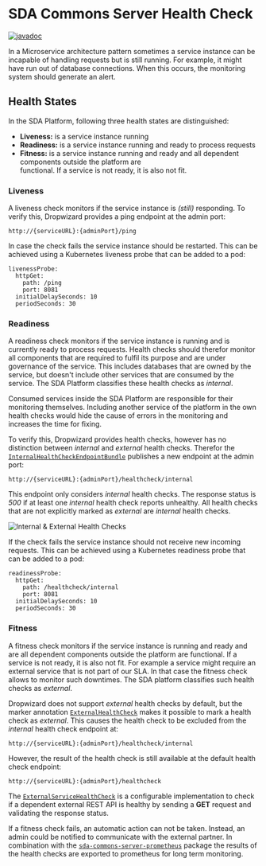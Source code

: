 # SDA Commons Server Health Check

[![javadoc](https://javadoc.io/badge2/org.sdase.commons/sda-commons-server-healthcheck/javadoc.svg)](https://javadoc.io/doc/org.sdase.commons/sda-commons-server-healthcheck)

In a Microservice architecture pattern sometimes a service instance can be incapable of handling
requests but is still running. For example, it might have run out of database connections.
When this occurs, the monitoring system should generate an alert.

## Health States

In the SDA Platform, following three health states are distinguished:

* **Liveness:** is a service instance running
* **Readiness:** is a service instance running and ready to process requests
* **Fitness:** is a service instance running and ready and all dependent components outside the platform are  
  functional.
If a service is not ready, it is also not fit.

### Liveness

A liveness check monitors if the service instance is *(still)* responding. To verify this, 
Dropwizard provides a ping endpoint at the admin port:

```
http://{serviceURL}:{adminPort}/ping
```

In case the check fails the service instance should be restarted. This can be achieved using a 
Kubernetes liveness probe that can be added to a pod: 

```
livenessProbe:
  httpGet:
    path: /ping
    port: 8081
  initialDelaySeconds: 10
  periodSeconds: 30
```

### Readiness

A readiness check monitors if the service instance is running and is currently ready to process
requests. Health checks should therefor monitor all components that are required to fulfil its 
purpose and are under governance of the service. This includes databases that are owned by the
service, but doesn't include other services that are consumed by the service. The SDA Platform 
classifies these health checks as _internal_.

Consumed services inside the SDA Platform are responsible for their monitoring themselves. Including 
another service of the platform in the own health checks would hide the cause of errors in the 
monitoring and increases the time for fixing.

To verify this, Dropwizard provides health checks, however has no distinction between _internal_ and 
_external_ health checks. Therefor the [`InternalHealthCheckEndpointBundle`](https://github.com/SDA-SE/sda-dropwizard-commons/tree/master/sda-commons-server-healthcheck/src/main/java/org/sdase/commons/server/healthcheck/InternalHealthCheckEndpointBundle.java) 
publishes a new endpoint at the admin port:
 
```
http://{serviceURL}:{adminPort}/healthcheck/internal
```

This endpoint only considers _internal_ health checks. The response status is _500_ if at least one 
_internal_ health check reports unhealthy. All health checks that are not explicitly marked as 
_external_ are _internal_ health checks.

![Internal & External Health Checks](https://github.com/SDA-SE/sda-dropwizard-commons/tree/master/sda-commons-server-healthcheck/docs/healthcheck_internal_external.png)

If the check fails the service instance should not receive new incoming requests. This can be 
achieved using a Kubernetes readiness probe that can be added to a pod:

```
readinessProbe:
  httpGet:
    path: /healthcheck/internal
    port: 8081
  initialDelaySeconds: 10
  periodSeconds: 30
```

### Fitness

A fitness check monitors if the service instance is running and ready and are all dependent components 
outside the platform are functional. If a service is not ready, it is also not fit. For example a service 
might require an external service that is not part of our SLA. In that case the fitness check allows to 
monitor such downtimes. The SDA platform classifies such health checks as _external_.

Dropwizard does not support _external_ health checks by default, but the marker annotation 
[`ExternalHealthCheck`](https://github.com/SDA-SE/sda-dropwizard-commons/tree/master/sda-commons-server-healthcheck/src/main/java/org/sdase/commons/server/healthcheck/ExternalHealthCheck.java) 
makes it possible to mark a health check as _external_. This causes the health check to be excluded
from the _internal_ health check endpoint at:
 
```
http://{serviceURL}:{adminPort}/healthcheck/internal
``` 

However, the result of the health check is still available at the default health check endpoint:
 
```
http://{serviceURL}:{adminPort}/healthcheck
```

The [`ExternalServiceHealthCheck`](https://github.com/SDA-SE/sda-dropwizard-commons/tree/master/sda-commons-server-healthcheck/src/main/java/org/sdase/commons/server/healthcheck/helper/ExternalServiceHealthCheck.java) 
is a configurable implementation to check if a dependent external REST API is healthy by sending a **GET** 
request and validating the response status.   

If a fitness check fails, an automatic action can not be taken. Instead, an admin could be notified 
to communicate with the external partner. In combination with the [`sda-commons-server-prometheus`](./server-prometheus.md) 
package the results of the health checks are exported to prometheus for long term monitoring.
